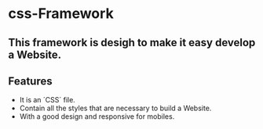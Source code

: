 # css-Framework

## This framework is desigh to make it easy develop a Website.

## Features
- It is an ´CSS´ file.
- Contain all the styles that are necessary to build a Website.
- With a good design and responsive for mobiles.